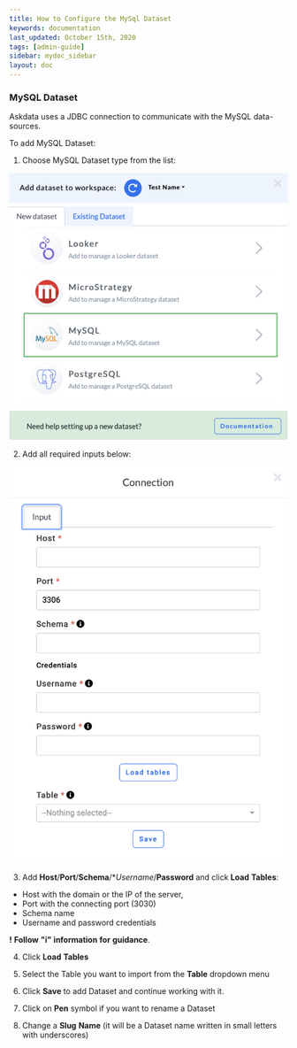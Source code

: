 ```yaml
---
title: How to Configure the MySql Dataset
keywords: documentation
last_updated: October 15th, 2020
tags: [admin-guide]
sidebar: mydoc_sidebar
layout: doc
---
```


### MySQL Dataset

Askdata uses a JDBC connection to communicate with the MySQL data-sources.

To add MySQL Dataset:

1. Choose MySQL Dataset type from the list:

<img src="/media/admin-guide/sql_1.png" class="image-doc p-3">

2. Add all required inputs below:

<img src="/media/admin-guide/sql_2.png" class="image-doc p-3">

3. Add **Host**/**Port**/**Schema**/**Username*/**Password** and click **Load** **Tables**:

 - Host with the domain or the IP of the server, 
 - Port with the connecting port (3030)
 - Schema name
 - Username and password credentials

**!** **Follow** **"i"** **information** **for** **guidance**. 

4. Click **Load** **Tables**

5. Select the Table you want to import from the **Table** dropdown menu

6. Click **Save** to add Dataset and continue working with it.

7. Click on **Pen** symbol if you want to rename a Dataset
 
8. Change a **Slug** **Name** (it will be a Dataset name written in small letters with underscores)






